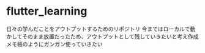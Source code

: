 # flutter_learning
日々の学んだことをアウトプットするためのリポジトリ
今まではローカルで動かしてそのまま放置だったため、アウトプットとして残していきたいと考え作成
メモ帳のようにガンガン使っていきたい
